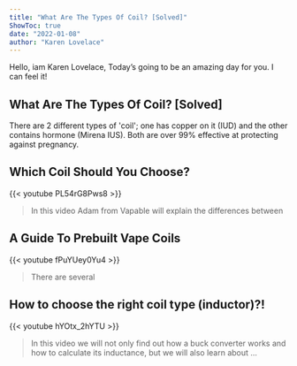 ```yaml
---
title: "What Are The Types Of Coil? [Solved]"
ShowToc: true 
date: "2022-01-08"
author: "Karen Lovelace" 
---
```


Hello, iam Karen Lovelace, Today’s going to be an amazing day for you. I can feel it!
## What Are The Types Of Coil? [Solved]
There are 2 different types of 'coil'; one has copper on it (IUD) and the other contains hormone (Mirena IUS). Both are over 99% effective at protecting against pregnancy.

## Which Coil Should You Choose?
{{< youtube PL54rG8Pws8 >}}
>In this video Adam from Vapable will explain the differences between 

## A Guide To Prebuilt Vape Coils
{{< youtube fPuYUey0Yu4 >}}
>There are several 

## How to choose the right coil type (inductor)?!
{{< youtube hYOtx_2hYTU >}}
>In this video we will not only find out how a buck converter works and how to calculate its inductance, but we will also learn about ...

